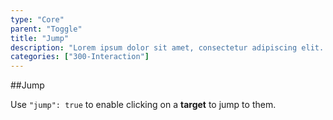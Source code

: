 ```yaml
---
type: "Core"
parent: "Toggle"
title: "Jump"
description: "Lorem ipsum dolor sit amet, consectetur adipiscing elit. Nunc tempus laoreet leo sit amet iaculis."
categories: ["300-Interaction"]
---
```


##Jump

Use `"jump": true` to enable clicking on a **target** to jump to them.

<demo>
  <demovanilla src="inline/core/toggle/jump">
  </demovanilla>
</demo>
